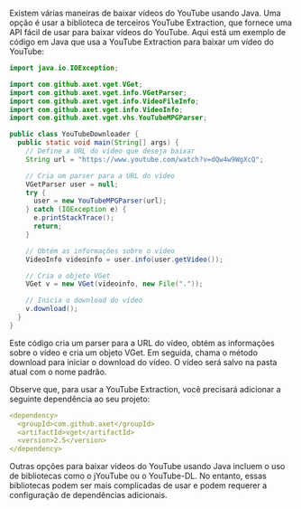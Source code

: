 Existem várias maneiras de baixar vídeos do YouTube usando Java. Uma opção é usar a biblioteca de terceiros YouTube Extraction, que fornece uma API fácil de usar para baixar vídeos do YouTube. Aqui está um exemplo de código em Java que usa a YouTube Extraction para baixar um vídeo do YouTube:

```java
import java.io.IOException;

import com.github.axet.vget.VGet;
import com.github.axet.vget.info.VGetParser;
import com.github.axet.vget.info.VideoFileInfo;
import com.github.axet.vget.info.VideoInfo;
import com.github.axet.vget.vhs.YouTubeMPGParser;

public class YouTubeDownloader {
  public static void main(String[] args) {
    // Define a URL do vídeo que deseja baixar
    String url = "https://www.youtube.com/watch?v=dQw4w9WgXcQ";

    // Cria um parser para a URL do vídeo
    VGetParser user = null;
    try {
      user = new YouTubeMPGParser(url);
    } catch (IOException e) {
      e.printStackTrace();
      return;
    }

    // Obtém as informações sobre o vídeo
    VideoInfo videoinfo = user.info(user.getVideo());

    // Cria o objeto VGet
    VGet v = new VGet(videoinfo, new File("."));

    // Inicia o download do vídeo
    v.download();
  }
}
```

Este código cria um parser para a URL do vídeo, obtém as informações sobre o vídeo e cria um objeto VGet. Em seguida, chama o método download para iniciar o download do vídeo. O vídeo será salvo na pasta atual com o nome padrão.

Observe que, para usar a YouTube Extraction, você precisará adicionar a seguinte dependência ao seu projeto:

```yml
<dependency>
  <groupId>com.github.axet</groupId>
  <artifactId>vget</artifactId>
  <version>2.5</version>
</dependency>
```

Outras opções para baixar vídeos do YouTube usando Java incluem o uso de bibliotecas como o jYouTube ou o YouTube-DL. No entanto, essas bibliotecas podem ser mais complicadas de usar e podem requerer a configuração de dependências adicionais.
